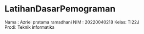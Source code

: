 # LatihanDasarPemograman
Nama : Azriel pratama ramadhani 
NIM  : 20220040218
Kelas: TI22J  
Prodi: Teknik informatika
